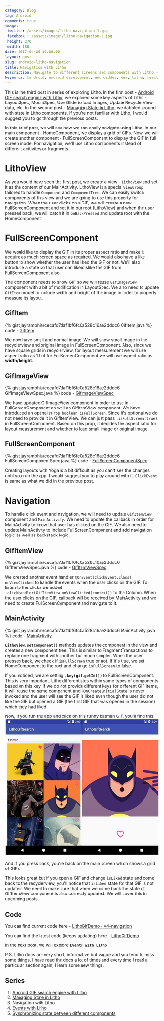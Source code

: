 ```yaml
---
category: Blog
tag: Android
comments: true
image:
 twitter: /assets/images/litho-navigation-1.jpg
 facebook : /assets/images/litho-navigation-1.jpg
 height: 270
 width: 180
date: 2017-04-26 16:00:00
layout: post
slug: android-litho-navigation
title: Navigation with Litho
description: Navigate to different screens and components with Litho - Android
keywords: [android, android development, androiddev, dev, litho, react, ui, gif, gifs, search, engine, facebook, open source, recyclerview with Litho, props in Litho, state in Litho, navigation with Litho]
---
```


This is the third post in series of exploring Litho. In the first post - [Android GIF search engine with Litho](/blog/android-litho-gifs), we explored some key aspects of Litho - LayoutSpec, MountSpec, Use Glide to load images, Update RecyclerView data, etc. In the second post - [Managing State in Litho](/blog/android-litho-state), we dabbled around with state in Litho components. If you're not familiar with Litho, I would suggest you to go through the previous posts.

In this brief post, we will see how we can easily navigate using Litho. In our main component - HomeComponent, we display a grid of GIFs. Now, we will create another component - FullScreenComponent to display the GIF in full screen mode. For navigation, we'll use Litho components instead of different acitivites or fragments.

# LithoView
As you would have seen the first post, we create a view - `LithoView` and set it as the content of our MainActivity. LithoView is a special `ViewGroup` tailored to handle `Component` and `ComponentTree`. We can easily switch components of this view and we are going to use this property for navigation. When the user clicks on a GIF, we will create a new FullScreenComponent and set it in our root (LithoView) and when the user pressed back, we will catch it in `onBackPressed` and update root with the HomeComponent.

# FullScreenComponent
We would like to display the GIF in its proper aspect ratio and make it acquire as much screen space as required. We would also have a like button to show whether the user has liked the GIF or not. We'll also introduce a state so that user can like/dislike the GIF from FullScreenComponent also.

The component needs to show GIF so we will reuse `GifImageView` component with a bit of modification in LayoutSpec. We also need to update `GifItem` model to include width and height of the image in order to properly measure its layout.

## GifItem
{% gist jayrambhia/cecafd7daf1bf6fc0a528c16ae2dddc6 GifItem.java %}
code - [GifItem](https://github.com/jayrambhia/LithoGifSearch/blob/v4-navigation/app/src/main/java/com/fenchtose/lithogifsearch/models/GifItem.java)

We now have small and normal image. We will show small image in the recyclerview and original image in FullScreenComponent. Also, since we have square grids in recyclerview, for layout measurement we will use aspect ratio as 1 but for FullScreenComponent we will use aspect ratio as **width/height**.

## GifImageView
{% gist jayrambhia/cecafd7daf1bf6fc0a528c16ae2dddc6 GifImageViewSpec.java %}
code - [GifImageViewSpec](https://github.com/jayrambhia/LithoGifSearch/blob/v4-navigation/app/src/main/java/com/fenchtose/lithogifsearch/components/GifImageViewSpec.java)

We have updated GifImageView component in order to use in FullScreenComponent as well as GifItemView component. We have introduced an optinal `@Prop boolean isFullScreen`. Since it's optional we do not need to provide it in GifItemView. We can just pass `.isFullScreen(true)` in FullScreenComponent. Based on this prop, it decides the aspect ratio for layout measurement and whether to load small image or original image.

## FullScreenComponent
{% gist jayrambhia/cecafd7daf1bf6fc0a528c16ae2dddc6 FullScreenComponentSpec.java %}
code - [FullScreenComponentSpec](https://github.com/jayrambhia/LithoGifSearch/blob/v4-navigation/app/src/main/java/com/fenchtose/lithogifsearch/components/FullScreenComponentSpec.java)

Creating layouts with Yoga is a bit difficult as you can't see the changes until you run the app. I would suggest you to play around with it. `ClickEvent` is same as what we did in the previous post.

# Navigation
To handle click event and navigation, we will need to update `GifItemView` component and `MainActivity`. We need to update the callback in order for MainActivity to know that user has clicked on the GIF. We also need to update MainActivity to include FullScreenComponent and add navigation logic as well as backstack logic.

## GifItemView
{% gist jayrambhia/cecafd7daf1bf6fc0a528c16ae2dddc6 GifItemViewSpec.java %}
code - [GifItemViewSpec](https://github.com/jayrambhia/LithoGifSearch/blob/v4-navigation/app/src/main/java/com/fenchtose/lithogifsearch/components/GifImageViewSpec.java)

We created another event handler `@OnEvent(ClickEvent.class) onViewClicked` to handle the events when the user clicks on the GIF. To listen to the clicks we added `.clickHandler(GifItemView.onViewClicked(context))` to the Column. When the user clicks on the GIF, callback will be received by MainActivity and we need to create FullScreenComponent and navigate to it.

## MainActivity
{% gist jayrambhia/cecafd7daf1bf6fc0a528c16ae2dddc6 MainActivity.java %}
code - [MainActivity](https://github.com/jayrambhia/LithoGifSearch/blob/v4-navigation/app/src/main/java/com/fenchtose/lithogifsearch/MainActivity.java)

**`LithoView.setComponent()`** methods updates the component in the view and creates a new component tree. This is similar to FragmentTransactions to replace one fragment with another but much simpler. When the user presses back, we check if `isFullScreen` true or not. If it's true, we set HomeComponent to the root and change `isFullScreen` to false.

If you noticed, we are setting **`.key(gif.getId())`** to FullScreenComponent. This is very important. Litho differentiates within same types of components based on this key. If we do not provide different keys for different GIF items, it will reuse the same component and `@OnCreateInitialState` is never invoked and the user will see the GIF is liked even though the user did not like the GIF but opened a GIF (the first GIF that was opened in the session) which they had liked.

Now, if you run the app and click on this funny batman GIF, you'll find this!
![Litho Navigation](/assets/images/litho-navigation-1.jpg)

And if you press back, you're back on the main screen which shows a grid of GIFs.

This looks great but if you open a GIF and change `isLiked` state and come back to the recyclerview, you'll notice that `isLiked` state for that GIF is not updated. We need to make sure that when we come back the state of GifItemView component is also correctly updated. We will cover this in upcoming posts.

## Code

You can find current code here - [LithoGifDemo - v4-navigation](https://github.com/jayrambhia/LithoGifSearch/tree/v4-navigation)

You can find the latest code (keeps updating) here - [LithoGifDemo](https://github.com/jayrambhia/LithoGifSearch)

In the next post, we will explore **`Events with Litho`**

P.S. Litho docs are very short, informative but vague and you tend to miss some things. I have read the docs a lot of times and every time I read a particular section again, I learn some new things.

## Series

 1. [Android GIF search engine with Litho](/blog/android-litho-gifs)
 2. [Managing State in Litho](/blog/android-litho-state)
 3. Navigation with Litho
 4. [Events with Litho](/blog/android-litho-events)
 5. [Synchronizing state between different components](/blog/android-litho-sync) 